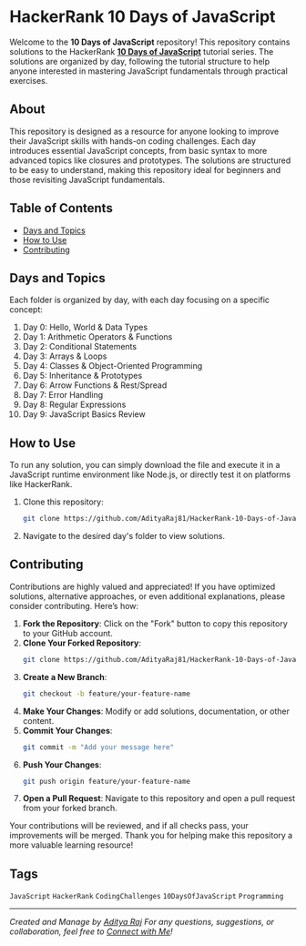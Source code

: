 # HackerRank 10 Days of JavaScript

Welcome to the **10 Days of JavaScript** repository! This repository contains solutions to the HackerRank **[10 Days of JavaScript](https://www.hackerrank.com/domains/tutorials/10-days-of-javascript)** tutorial series. The solutions are organized by day, following the tutorial structure to help anyone interested in mastering JavaScript fundamentals through practical exercises.

## About

This repository is designed as a resource for anyone looking to improve their JavaScript skills with hands-on coding challenges. Each day introduces essential JavaScript concepts, from basic syntax to more advanced topics like closures and prototypes. The solutions are structured to be easy to understand, making this repository ideal for beginners and those revisiting JavaScript fundamentals.

## Table of Contents

- [Days and Topics](#days-and-topics)
- [How to Use](#how-to-use)
- [Contributing](#contributing)

## Days and Topics

Each folder is organized by day, with each day focusing on a specific concept:

1. Day 0: Hello, World & Data Types
2. Day 1: Arithmetic Operators & Functions
3. Day 2: Conditional Statements
4. Day 3: Arrays & Loops
5. Day 4: Classes & Object-Oriented Programming
6. Day 5: Inheritance & Prototypes
7. Day 6: Arrow Functions & Rest/Spread
8. Day 7: Error Handling
9. Day 8: Regular Expressions
10. Day 9: JavaScript Basics Review

## How to Use

To run any solution, you can simply download the file and execute it in a JavaScript runtime environment like Node.js, or directly test it on platforms like HackerRank.

1. Clone this repository:
   ```bash
   git clone https://github.com/AdityaRaj81/HackerRank-10-Days-of-JavaScript.git

   ```

2. Navigate to the desired day's folder to view solutions.
   
## Contributing

Contributions are highly valued and appreciated! If you have optimized solutions, alternative approaches, or even additional explanations, please consider contributing. Here’s how:

1. **Fork the Repository**: Click on the "Fork" button to copy this repository to your GitHub account.
2. **Clone Your Forked Repository**:
   ```bash
   git clone https://github.com/AdityaRaj81/HackerRank-10-Days-of-JavaScript.git
   ```
3. **Create a New Branch**:
   ```bash
   git checkout -b feature/your-feature-name
   ```
4. **Make Your Changes**: Modify or add solutions, documentation, or other content.
5. **Commit Your Changes**:
   ```bash
   git commit -m "Add your message here"
   ```
6. **Push Your Changes**:
   ```bash
   git push origin feature/your-feature-name
   ```
7. **Open a Pull Request**: Navigate to this repository and open a pull request from your forked branch.

Your contributions will be reviewed, and if all checks pass, your improvements will be merged. Thank you for helping make this repository a more valuable learning resource!

## Tags

`JavaScript` `HackerRank` `CodingChallenges` `10DaysOfJavaScript` `Programming`


---

*Created and Manage by [Aditya Raj](https://github.com/AdityaRaj81)*
*For any questions, suggestions, or collaboration, feel free to [Connect with Me](mailto:Connect2rajaditya@gmail.com)!*
